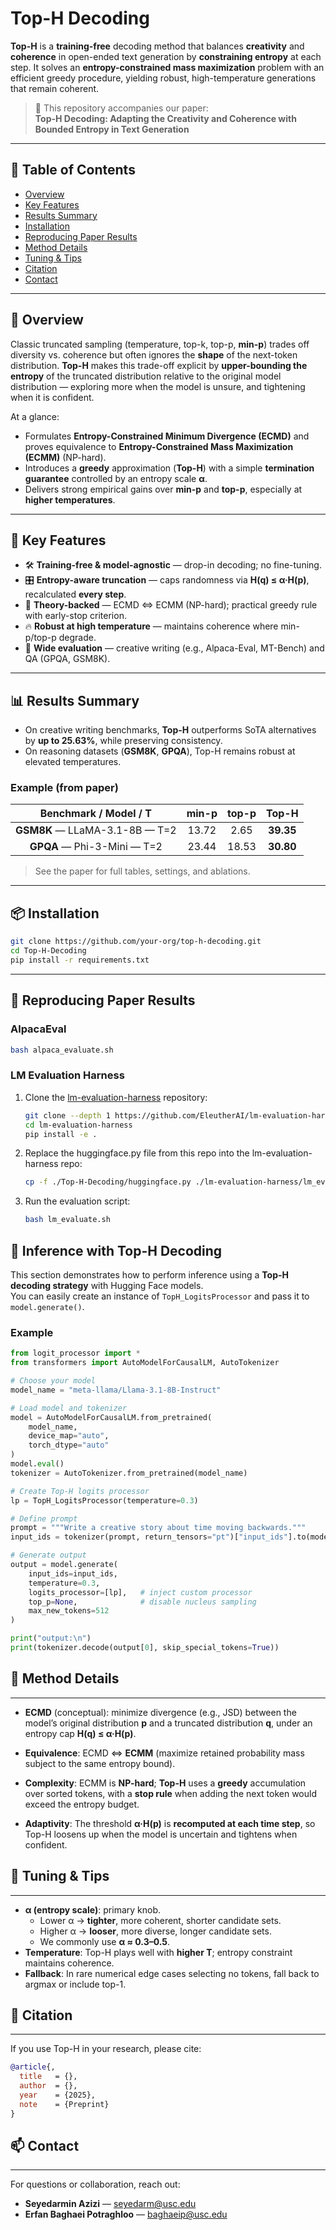 # Top-H Decoding

**Top-H** is a **training-free** decoding method that balances **creativity** and **coherence** in open-ended text generation by **constraining entropy** at each step. It solves an **entropy-constrained mass maximization** problem with an efficient greedy procedure, yielding robust, high-temperature generations that remain coherent.

> 📄 This repository accompanies our paper:  
> **Top-H Decoding: Adapting the Creativity and Coherence with Bounded Entropy in Text Generation**

---

## 🧭 Table of Contents
- [Overview](#-overview)
- [Key Features](#-key-features)
- [Results Summary](#-results-summary)
- [Installation](#-installation)
- [Reproducing Paper Results](#-reproducing-paper-results)
- [Method Details](#-method-details)
- [Tuning & Tips](#-tuning--tips)
- [Citation](#-citation)
- [Contact](#-contact)

---

## 🚀 Overview

Classic truncated sampling (temperature, top-k, top-p, **min-p**) trades off diversity vs. coherence but often ignores the **shape** of the next-token distribution. **Top-H** makes this trade-off explicit by **upper-bounding the entropy** of the truncated distribution relative to the original model distribution — exploring more when the model is unsure, and tightening when it is confident.

At a glance:
- Formulates **Entropy-Constrained Minimum Divergence (ECMD)** and proves equivalence to **Entropy-Constrained Mass Maximization (ECMM)** (NP-hard).
- Introduces a **greedy** approximation (**Top-H**) with a simple **termination guarantee** controlled by an entropy scale **α**.
- Delivers strong empirical gains over **min-p** and **top-p**, especially at **higher temperatures**.

---

## 🧠 Key Features

- 🛠 **Training-free & model-agnostic** — drop-in decoding; no fine-tuning.
- 🎛 **Entropy-aware truncation** — caps randomness via **H(q) ≤ α·H(p)**, recalculated **every step**.
- 🧮 **Theory-backed** — ECMD ⇔ ECMM (NP-hard); practical greedy rule with early-stop criterion.
- 🔥 **Robust at high temperature** — maintains coherence where min-p/top-p degrade.
- 🧪 **Wide evaluation** — creative writing (e.g., Alpaca-Eval, MT-Bench) and QA (GPQA, GSM8K).

---

## 📊 Results Summary

- On creative writing benchmarks, **Top-H** outperforms SoTA alternatives by **up to 25.63%**, while preserving consistency.
- On reasoning datasets (**GSM8K**, **GPQA**), Top-H remains robust at elevated temperatures.

### Example (from paper)

| Benchmark / Model / T           | min-p | top-p | **Top-H** |
|:---------------------------------:|:------:|:------:|:----------:|
| **GSM8K** — LLaMA-3.1-8B — T=2 | 13.72 |  2.65 | **39.35** |
| **GPQA** — Phi-3-Mini — T=2     | 23.44 | 18.53 | **30.80** |

> See the paper for full tables, settings, and ablations.

---

## 📦 Installation

```bash
git clone https://github.com/your-org/top-h-decoding.git
cd Top-H-Decoding
pip install -r requirements.txt
```

---

## 🔬 Reproducing Paper Results 

### AlpacaEval
```bash
bash alpaca_evaluate.sh
```
### LM Evaluation Harness

1. Clone the [lm-evaluation-harness](https://github.com/EleutherAI/lm-evaluation-harness) repository:
   ```bash
   git clone --depth 1 https://github.com/EleutherAI/lm-evaluation-harness
   cd lm-evaluation-harness
   pip install -e .
   ```
2. Replace the huggingface.py file from this repo into the lm-evaluation-harness repo:
   ```bash
   cp -f ./Top-H-Decoding/huggingface.py ./lm-evaluation-harness/lm_eval/models
   ```
3. Run the evaluation script:
   ```bash
   bash lm_evaluate.sh
   ```

## 🤖 Inference with Top-H Decoding

This section demonstrates how to perform inference using a **Top-H decoding strategy** with Hugging Face models.  
You can easily create an instance of `TopH_LogitsProcessor` and pass it to `model.generate()`.

### Example

```python
from logit_processor import *
from transformers import AutoModelForCausalLM, AutoTokenizer

# Choose your model
model_name = "meta-llama/Llama-3.1-8B-Instruct"

# Load model and tokenizer
model = AutoModelForCausalLM.from_pretrained(
    model_name,
    device_map="auto",
    torch_dtype="auto"
)
model.eval()
tokenizer = AutoTokenizer.from_pretrained(model_name)

# Create Top-H logits processor
lp = TopH_LogitsProcessor(temperature=0.3)

# Define prompt
prompt = """Write a creative story about time moving backwards."""
input_ids = tokenizer(prompt, return_tensors="pt")["input_ids"].to(model.device)

# Generate output
output = model.generate(
    input_ids=input_ids,
    temperature=0.3,
    logits_processor=[lp],   # inject custom processor
    top_p=None,              # disable nucleus sampling
    max_new_tokens=512
)

print("output:\n")
print(tokenizer.decode(output[0], skip_special_tokens=True))
```
## 📐 Method Details
-----------------

* **ECMD** (conceptual): minimize divergence (e.g., JSD) between the model’s original distribution **p** and a truncated distribution **q**, under an entropy cap **H(q) ≤ α·H(p)**.

* **Equivalence**: ECMD ⇔ **ECMM** (maximize retained probability mass subject to the same entropy bound).

* **Complexity**: ECMM is **NP-hard**; **Top-H** uses a **greedy** accumulation over sorted tokens, with a **stop rule** when adding the next token would exceed the entropy budget.

* **Adaptivity**: The threshold **α·H(p)** is **recomputed at each time step**, so Top-H loosens up when the model is uncertain and tightens when confident.


## 🔧 Tuning & Tips
----------------

* **α (entropy scale)**: primary knob.
  * Lower α → **tighter**, more coherent, shorter candidate sets.
  * Higher α → **looser**, more diverse, longer candidate sets.
  * We commonly use **α ≈ 0.3–0.5**.
* **Temperature**: Top-H plays well with **higher T**; entropy constraint maintains coherence.
* **Fallback**: In rare numerical edge cases selecting no tokens, fall back to argmax or include top-1.

## 📎 Citation
-----------

If you use Top-H in your research, please cite:

```bibtex
@article{,
  title   = {},
  author  = {},
  year    = {2025},
  note    = {Preprint}
}
```


## 📫 Contact
----------

For questions or collaboration, reach out:

- **Seyedarmin Azizi** — [seyedarm@usc.edu](mailto:seyedarm@usc.edu)
- **Erfan Baghaei Potraghloo** — [baghaeip@usc.edu](mailto:baghaeip@usc.edu)



